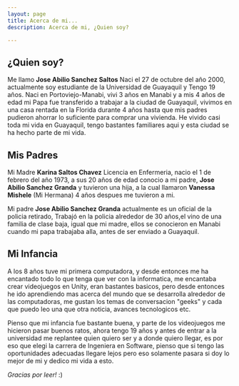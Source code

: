 ```yaml
---
layout: page
title: Acerca de mi...
description: Acerca de mi, ¿Quien soy?

---
```

## ¿Quien soy?

Me llamo **Jose Abilio Sanchez Saltos** Naci el 27 de octubre del año 2000, actualmente soy estudiante de la Universidad de Guayaquil y Tengo 19 años.
Naci en Portoviejo-Manabi, vivi 3 años en Manabi y a mis 4 años de edad mi Papa fue transferido a trabajar a la ciudad de Guayaquil, vivimos en una casa rentada en la Florida durante 4 años hasta que mis padres pudieron ahorrar lo suficiente para comprar una vivienda.
He vivido casi toda mi vida en Guayaquil, tengo bastantes familiares aqui y esta ciudad se ha hecho parte de mi vida.

## Mis Padres

Mi Madre **Karina Saltos Chavez** Licencia en Enfermeria, nacio el 1 de febrero del año 1973, a sus 20 años de edad conocio a mi padre, **Jose Abilio Sanchez Granda** y tuvieron una hija, a la cual llamaron **Vanessa Mishele** (Mi Hermana) 4 años despues me tuvieron a mi.

Mi padre **Jose Abilio Sanchez Granda** actualmente es un oficial de la policia retirado, Trabajó en la policia alrededor de 30 años,el vino de una familia de clase baja, igual que mi madre, ellos se conocieron en Manabi cuando mi papa trabajaba alla, antes de ser enviado a Guayaquil.

## Mi Infancia
A los 8 años tuve mi primera computadora, y desde entonces me ha encantado todo lo que tenga que ver con la informatica, me encantaba crear videojuegos en Unity, eran bastantes basicos, pero desde entonces he ido aprendiendo mas acerca del mundo que se desarrolla alrededor de las computadoras, me gustan los temas de conversacion "geeks" y cada que puedo leo una que otra noticia, avances tecnologicos etc.

Pienso que mi infancia fue bastante buena, y parte de los videojuegos me hicieron pasar buenos ratos, ahora tengo 19 años y antes de entrar a la universidad me replantee quien quiero ser y a donde quiero llegar, es por eso que elegi la carrera de Ingeniera en Software, pienso que si tengo las oportunidades adecuadas llegare lejos pero eso solamente pasara si doy lo mejor de mi y dedico mi vida a esto.


*Gracias por leer!* :)
